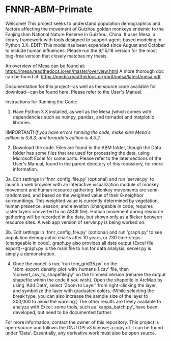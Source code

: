 # FNNR-ABM-Primate

Welcome! This project seeks to understand population demographics and factors affecting the movement of Guizhou golden monkeys endemic to the Fanjingshan National Nature Reserve in Guizhou, China.
It uses Mesa, a library framework with tools designed to support agent-based modeling in Python 3.X.
EDIT: This model has been expanded since August and October to include human influences. Please run the 8/15/18 version for the most bug-free version that closely matches my thesis.

An overview of Mesa can be found at: https://mesa.readthedocs.io/en/master/overview.html
A more thorough doc can be found at: https://media.readthedocs.org/pdf/mesa/latest/mesa.pdf

Documentation for this project--as well as the source code available for download--can be found here. Please refer to the User's Manual.

Instructions for Running the Code:
1. Have Python 3.X installed, as well as the Mesa (which comes with dependencies such as numpy, pandas, and tornado) and matplotlib libraries.

!IMPORTANT!
*If you have errors running the code, make sure Mesa's edition is 0.8.3, and tornado's edition is 4.5.2.*

2. Download the code. Files are found in the ABM folder, though the Data folder has some files that are used for processing the data, using Microsoft Excel for some parts. Please refer to the later sections of the User's Manual, found in the parent directory of this repository, for more information.

3a. Edit settings in 'fnnr_config_file.py' (optional) and run 'server.py' to launch a web browser with an interactive visualization module of monkey movement and human resource gathering.
Monkey movements are semi-randomized, and based on the weighted value of their 8-neighbor surroundings.
This weighted value is currently determined by vegetation, human presence, season, and elevation (changeable in code; requires raster layers converted to an ASCII file).
Human movement during resource gathering will be recorded in the data, but shown only as a flicker between resource sites.
A web app version of server.py is being worked on.

3b. Edit settings in 'fnnr_config_file.py' (optional) and run 'graph.py' to see population demographic charts after 10 years, or 730 time-steps (changeable in code). graph.py also provides all data output (Excel file export)--graph.py is the main file to run for data analysis; server.py is simply a demonstration.

4. Once the model is run, 'run trim_grid35.py' on the 'abm_export_density_plot_with_humans_1.csv' file, then 'convert_csv_to_shapefile.py' on the trimmed version (rename the output shapefile within the code if you wish). Open the shapefile in ArcMap by using 'Add Data', select 'Zoom to Layer' from right-clicking the layer, and symbolize the layer with graduated colors. (While selecting the break type, you can also increase the sample size of the layer to 300,000 to avoid the warning.) The other results are freely available to analyze with Excel; some tools, such as 'kappa_batch.py', have been developed, but need to be documented further.

For more information, contact the owner of this repository.
This project is open-source and follows the GNU GPLv3 license; a copy of it can be found under 'Data'. Essentially, any derivative work must also be open source.
